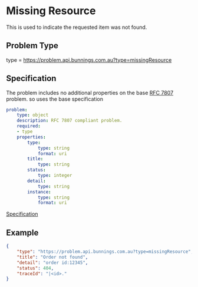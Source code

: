 # Missing Resource

This is  used to indicate the requested item was not found.

## Problem Type

type = https://problem.api.bunnings.com.au?type=missingResource

## Specification

The problem includes no additional properties on the base [RFC 7807](https://tools.ietf.org/html/rfc7807) problem.
so uses the base specification

```yaml
problem:
    type: object
    description: RFC 7807 compliant problem.
    required:
    - type
    properties:
        type:
            type: string
            format: uri
        title:
            type: string
        status:
            type: integer
        detail:
            type: string
        instance:
            type: string
            format: uri
```
[Specification](./missingResource.yaml)

## Example

```json
{
    "type": "https://problem.api.bunnings.com.au?type=missingResource",
    "title": "Order not found",
    "detail": "order id:12345",
    "status": 404,
    "traceId": "|<id>."
}
```	